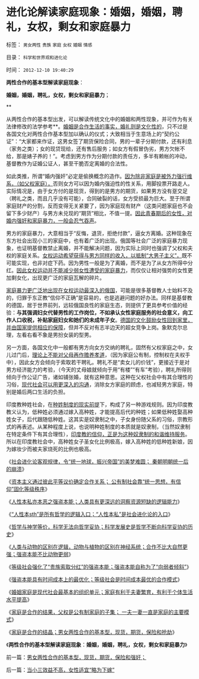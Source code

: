 # 进化论解读家庭现象：婚姻，婚姻，聘礼，女权，剩女和家庭暴力

标签： `男女两性` `贵族` `家庭` `女权` `婚姻` `情感` 

目录： `科学和世界观和进化论`

时间： `2012-12-10 19:40:29`

**两性合作的基本型解读家庭现象**：

**婚姻，婚姻，聘礼，女权，剩女和家庭暴力**；

**

从两性合作的基本型出发，可以解读传统文化中的婚姻和两性现象，并可作为有关法律修改的法学参考**。[婚姻是合作生活的事实，婚礼则是文化性的](../../../2012/12/4/婚姻走私的不忠和美国入籍的宣誓.md)，只不过是各国文化对两性合作基本型加以确认的仪式；大致相当于生意场上的“契约公证”：“大家都来作证，这男女签了期货保险合同，男的一辈子分期付款，还有利息（家务之类）；女的现贷现给，还有售后服务；如女方有假冒伪劣，男方欠帐不给，那是婊子养的！”。考虑到男方作为分期付款的责任方，多半有赖帐的冲动，基督教作为证婚公证人，甚至干脆否定离婚的合法性。

如此类推，所谓“婚内强奸”必定是偷换概念的造作。[因为除非家庭是被外力强行维系，（如父权家庭），](../../../2012/4/15/男人阶级和女人阶级的斗争？老婆和老公谁养活了谁？.md)否则女方可以因为婚内强迫性的性关系，用脚投票开路走人。实际情况是，由于女方付的是现货，得到的是男方的期货，如果男方没有趸交足（聘礼之类，而且几乎没有可能），合同破裂的话，女方受损最为巨大。至于所谓家庭财产的分割，反而变得无关紧要了，因为家庭现有财产（这类问题家庭也不会留下多少财产）与男方未兑现的“期货”相比，不值一提。[因此青春期后的女性，对婚内强奸和家庭暴力，一般会忍气吞声](../../../2012/4/14/俄国圣女化的“打老婆锻炼身体”.md)。

男方的家庭暴力，大意相当于“反悔，退货，拒绝付款”，逼女方离婚。这种现象在东方社会出现小三的家庭中，也有着广泛的出现。俄国等社会广泛的家庭暴力现象，也证明基督教禁止离婚，并不能解决问题，因为实际上同时也强调了父权和夫权的家庭关系。[女权运动希望获得与男方同样的收入，以抵制“大男子主义”，](../../../2012/4/15/女权运动与工团运动的愚昧逻辑.md)既不可能实现，也非对症下药。因为男性一般是为了离婚，而不是为了从女方所得中分红。[因此女权运动并不能减少弱女性遭受的家庭暴力](../../../2011/6/29/基督教的女权运动愚昧落后.md)，而仅仅让相对强势的女性更加剩女化，出现更广泛的家庭瓦解的碎片。

[家庭暴力更广泛地出现在女权运动最深入的俄国](../../../2012/4/14/贵族女性得倾斜，贱民女性加倍付出；.md)，可能是很多基督教人士始料不及的，归罪于东正教“信仰不正确”是容易的，也是逃避问题的好办法。同样是基督教的德国，居于世界前列，远较俄国良性的家庭生态，则提供了更具参考价值的经验：**与其强调妇女代替男性的工作岗位，不如承认女性家庭服务的社会意义，向工作人口收税，补贴家庭妇女和她们的未成年子女**。[德国的文化鼓励女性回到家里，并由国家提供相应的保障](../../../2011/6/30/男女平等和女权运动鼓吹的不平等.md)，但并不反对有志半边天的超女竞争上岗。象默克尔总理，左看右看不象是男扮女装的型男。

另一方面，各国文化中一般都有男方向女方交纳的聘礼，固然有父权家庭之中，女儿过门后，[理论上不能对父母再作赡养孝道](../../../2009/11/8/养儿防老是短见和子女“逆反”.md)，（因为家庭公有制，控制权在夫权手中），因此女方会倾向于索取若干聘礼。聘礼不是“卖女儿的价钱”，更接近于是对男方经济能力的考验，（今天的丈母娘就倾向于用“有楼”“有车”考验），聘礼所得则倾向于作公证广告，诸如铺张婚，就有这种意思。这种在父权社会中有其合理性的习俗，[现代社会可以用更深入的沟通](../../../2011/12/28/民主的科学是怎么形成的.md)，消除女方家庭的顾虑，也减轻男方家庭，特别是婚后两口生活的负担。

印度教种姓社会，在[种姓制度的现实前提](../../../2010/5/26/类种姓社会是非人权社会的最广泛的社会形态.md)下，构成了另一种游戏规则。因为印度教教义认为，低种姓必须通过嫁入高种姓，才能提高后代的种姓；如果低种姓娶高种姓女子，后代跟随低种姓。这其实是奴隶制之中，子女身份随父系的习俗，宗教形式的再表述。从某种程度上说，也说明种姓制度的本质就是奴隶制，（当然奴隶制在特定条件下有其合理性），[印度教的信仰，正是为这种奴隶制的和谐维持服务](../../../2010/5/26/古埃及社会对技术排斥似中国印度.md)。所以在印度教社会中，高种姓女子圣女化比例极高，嫁入高种姓的低种姓新娘，因为嫁妆少而被夫家烧死的比例也极高。

《[社会进化论客观规律，令“统一地球，振兴帝国”的美梦难圆； 秦朝明朝统一后的崩溃](../../../2012/12/7/社会进化论令“统一地球，振兴帝国”美梦难圆；.md)》

《[资本主义通过彼此平等议价确定合作关系； 公有制社会靠“统一思想，有信仰”固化等级秩序](../../../2012/12/7/公有制社会靠“统一思想，有信仰”固化等级秩序.md)》

《[人性本私亦本恶之强盗本能；人类具有更深远的洞察资源短缺的逻辑能力](../../../2012/12/8/人性本私亦本恶的强盗本能.md)》

《[“人性本sth”是所有哲学的逻辑入口；“人性本私”是社会进化论的入口](../../../2012/12/8/“人性本私”是社会进化论入口,“人性本sth”是所有哲学的入口；.md)》

《[哲学与神学等价，科学无法向哲学妥协；科学发展史是哲学不断向科学妥协的历史](../../../2012/12/8/“社会进化论”即“社会生物学”“社会学”.md)》

《[人类与动物的区别在逻辑，动物与植物的区别在神经系统；合作不比大自然更强；强盗本能不比动物更弱](../../../2012/12/8/科学就是依次“尊重自已”“尊重别人”“尊重事实”.md)》

《[等级社会强化了“贵族索取分红”的强盗本能；强盗本能自称为了“向弱者倾斜”](../../../2012/12/9/强盗本能是每个人的冲动，自称为“向弱者倾斜”.md)》

《[强盗本能具有时间成本上的最优化；等级社会是时间成本最优的合作模式](../../../2012/12/9/强盗本能的合理性，时间成本最优化，蚂蚁社会的人类缩影.md)》

《[婚姻家庭是现代社会最基本的组织单元；家庭有利于夫妻繁育，有利于个体生活水平提高](../../../2012/12/9/为什么强奸不来幸福的婚姻家庭？.md)》

《[家庭是合作的结果，父权是公有制家庭的子集； 一夫一妻一直是家庭的主要模式](../../../2012/12/9/家庭是合作的结果，马上得天下，也不能天天打老婆；.md)》

《[家庭是合作的结晶；男女两性合作的基本型，现货，期货，保险和抢劫](../../../2012/12/10/男女两性合作的基本型，现货，期货，保险和强奸；.md)》

《**两性合作的基本型解读家庭现象**：**婚姻，婚姻，聘礼，女权，剩女和家庭暴力**》



前一篇：[男女两性合作的基本型，现货，期货，保险和强奸；](../../../2012/12/10/男女两性合作的基本型，现货，期货，保险和强奸；.md)

后一篇：[当小三效益不高，女性适宜“略为下嫁”](../../../2012/12/10/当小三效益不高，女性适宜“略为下嫁”.md)